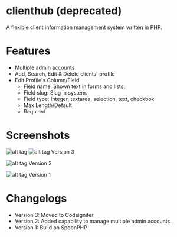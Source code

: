 # clienthub (deprecated)

A flexible client information management system written in PHP. 

# Features

- Multiple admin accounts
- Add, Search, Edit & Delete clients' profile
- Edit Profile's Column/Field
  - Field name: Shown text in forms and lists.
  - Field slug: Slug in system.
  - Field type: Integer, textarea, selection, text, checkbox
  - Max Length/Default
  - Required

# Screenshots
![alt tag](https://raw.github.com/jincongho/clienthub/master/v3/screenshot_01.png)
![alt tag](https://raw.github.com/jincongho/clienthub/master/v3/screenshot_02.png)
Version 3

![alt tag](https://raw.github.com/jincongho/clienthub/master/v2/screenshot.png)
Version 2

![alt tag](https://raw.github.com/jincongho/clienthub/master/v1/screenshot.png)
Version 1

# Changelogs

- Version 3: Moved to Codeigniter
- Version 2: Added capability to manage multiple admin accounts.
- Version 1: Build on SpoonPHP
